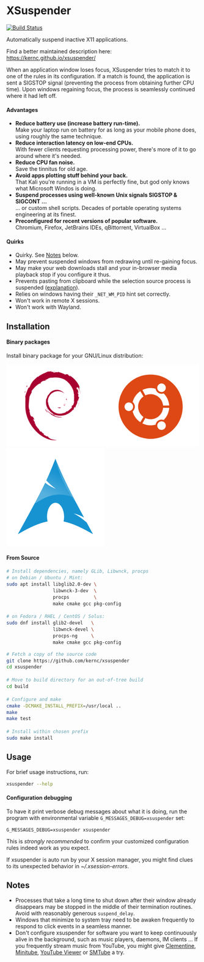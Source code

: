 XSuspender
==========
[![Build Status](https://img.shields.io/github/workflow/status/kernc/xsuspender/CI?style=for-the-badge)](https://github.com/kernc/xsuspender/actions)

Automatically suspend inactive X11 applications.

Find a better maintained description here: https://kernc.github.io/xsuspender/

When an application window loses focus, XSuspender tries to match it to
one of the rules in its configuration. If a match is found, the
application is sent a SIGSTOP signal (preventing the process from obtaining
further CPU time). Upon windows regaining focus, the process is seamlessly
continued where it had left off.

#### Advantages

* **Reduce battery use (increase battery run-time).**  
  Make your laptop run on battery for as long as your mobile phone does,
  using roughly the same technique.
* **Reduce interaction latency on low-end CPUs.**  
  With fewer clients requesting processing power, there's more of it to go
  around where it's needed.
* **Reduce CPU fan noise.**  
  Save the tinnitus for old age.
* **Avoid apps plotting stuff behind your back.**  
  That Kali you're running in a VM is perfectly fine, but god
  only knows what Microsoft Windos is doing.
* **Suspend processes using well-known Unix signals SIGSTOP & SIGCONT ...**  
  ... or custom shell scripts. Decades of portable operating systems
  engineering at its finest.
* **Preconfigured for recent versions of popular software.**  
  Chromium, Firefox, JetBrains IDEs, qBittorrent, VirtualBox ...

#### Quirks

* Quirky. See [Notes] below.
* May prevent suspended windows from redrawing until re-gaining focus.
* May make your web downloads stall and your in-browser media
  playback stop if you configure it thus.
* Prevents pasting from clipboard while the selection source process
  is suspended
  ([explanation](https://unix.stackexchange.com/questions/316715/xclip-works-differently-in-interactive-and-non-interactive-shells/316890#316890)).
* Relies on windows having their `_NET_WM_PID` hint set correctly.
* Won't work in remote X sessions.
* Won't work with Wayland.
 

Installation
------------

#### Binary packages

Install binary package for your GNU/Linux distribution:

[![Debian, Ubuntu](doc/debian_ubuntu.svg)](https://software.opensuse.org//download.html?project=home%3Akernc%3Axsuspender&package=xsuspender)
[![Arch Linux](doc/arch.svg)](https://aur.archlinux.org/packages/xsuspender-git/)


#### From Source

```bash
# Install dependencies, namely GLib, Libwnck, procps
# on Debian / Ubuntu / Mint:
sudo apt install libglib2.0-dev \
                 libwnck-3-dev  \
                 procps         \
                 make cmake gcc pkg-config

# on Fedora / RHEL / CentOS / Solus:
sudo dnf install glib2-devel   \
                 libwnck-devel \
                 procps-ng     \
                 make cmake gcc pkg-config
```

```bash
# Fetch a copy of the source code
git clone https://github.com/kernc/xsuspender
cd xsuspender

# Move to build directory for an out-of-tree build
cd build

# Configure and make
cmake -DCMAKE_INSTALL_PREFIX=/usr/local ..
make
make test

# Install within chosen prefix
sudo make install
```

Usage
-----
For brief usage instructions, run:

```bash
xsuspender --help
```

#### Configuration debugging

To have it print verbose debug messages about what it is doing, run the
program with environmental variable `G_MESSAGES_DEBUG=xsuspender` set:

    G_MESSAGES_DEBUG=xsuspender xsuspender

This is _strongly recommended_ to confirm your customized configuration
rules indeed work as you expect.

If xsuspender is auto run by your X session manager, you might find clues
to its unexpected behavior in _~/.xsession-errors_.

Notes
-----
[Notes]: #notes

* Processes that take a long time to shut down after their window already
  disappears may be stopped in the middle of their termination routines.
  Avoid with reasonably generous `suspend_delay`.
* Windows that minimize to system tray need to be awaken frequently to
  respond to click events in a seamless manner.
* Don't configure xsuspender for software you want to keep continuously alive
  in the background, such as music players, daemons, IM clients ... If you
  frequently stream music from YouTube, you might give
  [Clementine], [Minitube], [YouTube Viewer] or [SMTube] a try.
  
[Clementine]: https://www.clementine-player.org
[Minitube]: https://flavio.tordini.org/minitube
[YouTube Viewer]: https://github.com/trizen/youtube-viewer
[SMTube]: https://www.smtube.org
